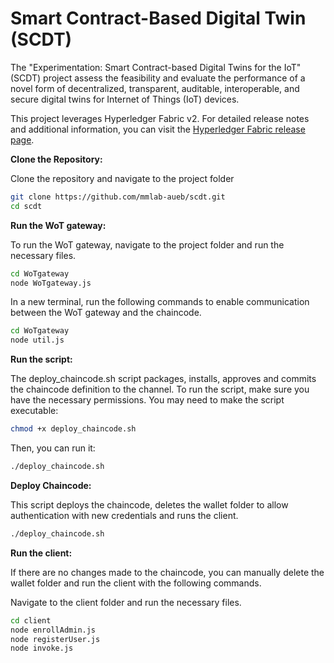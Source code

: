 # Smart Contract-Based Digital Twin (SCDT)

The "Experimentation: Smart Contract-based Digital Twins for the IoT" (SCDT) project assess the feasibility and evaluate the performance of a novel form of decentralized, transparent, auditable, interoperable, and secure digital twins for Internet of Things (IoT) devices.

This project leverages Hyperledger Fabric v2. For detailed release notes and additional information, you can visit the [Hyperledger Fabric release page](https://hyperledger-fabric.readthedocs.io/en/release-2.5/). 

**Clone the Repository:**

Clone the repository and navigate to the project folder
```bash
git clone https://github.com/mmlab-aueb/scdt.git
cd scdt
```
**Run the WoT gateway:**

To run the WoT gateway, navigate to the project folder and run the necessary files.
```bash
cd WoTgateway
node WoTgateway.js
```
In a new terminal, run the following commands to enable communication between the WoT gateway and the chaincode.
```bash
cd WoTgateway
node util.js
```
**Run the script:**

The deploy_chaincode.sh script packages, installs, approves and commits the chaincode definition to the channel.
To run the script, make sure you have the necessary permissions. You may need to make the script executable:
```bash
chmod +x deploy_chaincode.sh
```
Then, you can run it:
```bash
./deploy_chaincode.sh
```

**Deploy Chaincode:**

This script deploys the chaincode, deletes the wallet folder to allow authentication with new credentials and runs the client.
```bash
./deploy_chaincode.sh
```

**Run the client:**

If there are no changes made to the chaincode, you can manually delete the wallet folder and run the client with the following commands.

Navigate to the client folder and run the necessary files.
```bash
cd client
node enrollAdmin.js
node registerUser.js
node invoke.js
```


